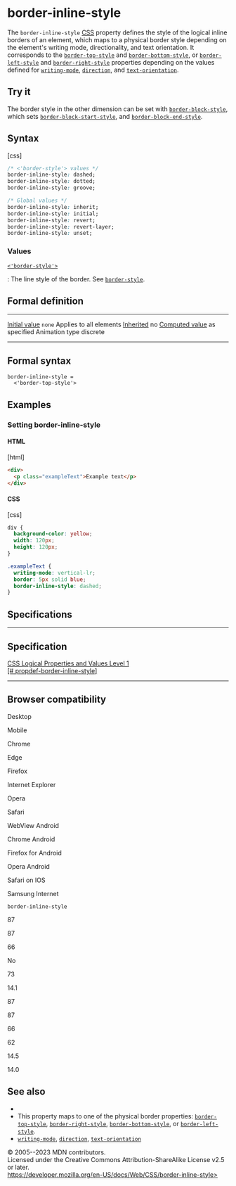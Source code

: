 border-inline-style
===================

The `border-inline-style`
[CSS](https://developer.mozilla.org/en-US/docs/Web/CSS) property defines
the style of the logical inline borders of an element, which maps to a
physical border style depending on the element\'s writing mode,
directionality, and text orientation. It corresponds to the
[`border-top-style`](border-top-style.md) and
[`border-bottom-style`](border-bottom-style.md), or
[`border-left-style`](border-left-style.md) and
[`border-right-style`](border-right-style.md) properties depending on the
values defined for [`writing-mode`](writing-mode.md),
[`direction`](direction.md), and [`text-orientation`](text-orientation.md).

Try it
------

The border style in the other dimension can be set with
[`border-block-style`](border-block-style.md), which sets
[`border-block-start-style`](border-block-start-style.md), and
[`border-block-end-style`](border-block-end-style.md).

Syntax
------

[css]

```css
/* <'border-style'> values */
border-inline-style: dashed;
border-inline-style: dotted;
border-inline-style: groove;

/* Global values */
border-inline-style: inherit;
border-inline-style: initial;
border-inline-style: revert;
border-inline-style: revert-layer;
border-inline-style: unset;
```

### Values

[`<'border-style'>`](#border-style)

:   The line style of the border. See [`border-style`](border-style.md).

Formal definition
-----------------

  ---------------------------------- --------------
  [Initial value](initial_value.md)     `none`
  Applies to                         all elements
  [Inherited](inheritance.md)           no
  [Computed value](computed_value.md)   as specified
  Animation type                     discrete
  ---------------------------------- --------------

Formal syntax
-------------

```
border-inline-style = 
  <'border-top-style'>  
```

Examples
--------

### Setting border-inline-style

#### HTML

[html]

```html
<div>
  <p class="exampleText">Example text</p>
</div>
```

#### CSS

[css]

```css
div {
  background-color: yellow;
  width: 120px;
  height: 120px;
}

.exampleText {
  writing-mode: vertical-lr;
  border: 5px solid blue;
  border-inline-style: dashed;
}
```

Specifications
--------------

  ----------------------------------------------------------------------------------------------------------

Specification
  ----------------------------------------------------------------------------------------------------------

  [CSS Logical Properties and Values Level 1\
  [\#
  propdef-border-inline-style]](https://drafts.csswg.org/css-logical/#propdef-border-inline-style)

  ----------------------------------------------------------------------------------------------------------

Browser compatibility
---------------------

Desktop

Mobile

Chrome

Edge

Firefox

Internet Explorer

Opera

Safari

WebView Android

Chrome Android

Firefox for Android

Opera Android

Safari on IOS

Samsung Internet

`border-inline-style`

87

87

66

No

73

14.1

87

87

66

62

14.5

14.0

See also
--------

- [](css_logical_properties_and_values.md)
- This property maps to one of the physical border properties:
    [`border-top-style`](border-top-style.md),
    [`border-right-style`](border-right-style.md),
    [`border-bottom-style`](border-bottom-style.md), or
    [`border-left-style`](border-left-style.md).
- [`writing-mode`](writing-mode.md), [`direction`](direction.md),
    [`text-orientation`](text-orientation.md)

© 2005--2023 MDN contributors.\
Licensed under the Creative Commons Attribution-ShareAlike License v2.5
or later.\
https://developer.mozilla.org/en-US/docs/Web/CSS/border-inline-style>
